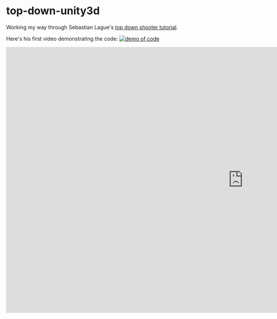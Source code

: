 # top-down-unity3d

Working my way through Sebastian Lague's [top down shooter tutorial](https://www.youtube.com/playlist?list=PLFt_AvWsXl0ctd4dgE1F8g3uec4zKNRV0 "top down shooter tutorial").

Here's his first video demonstrating the code:
[![demo of code](http://img.youtube.com/vi/SviIeTt2_Lc/0.jpg)](http://www.youtube.com/watch?v=SviIeTt2_Lc)
<iframe width="1280" height="720" src="https://www.youtube.com/embed/SviIeTt2_Lc?list=PLFt_AvWsXl0ctd4dgE1F8g3uec4zKNRV0" frameborder="0" allowfullscreen></iframe>

